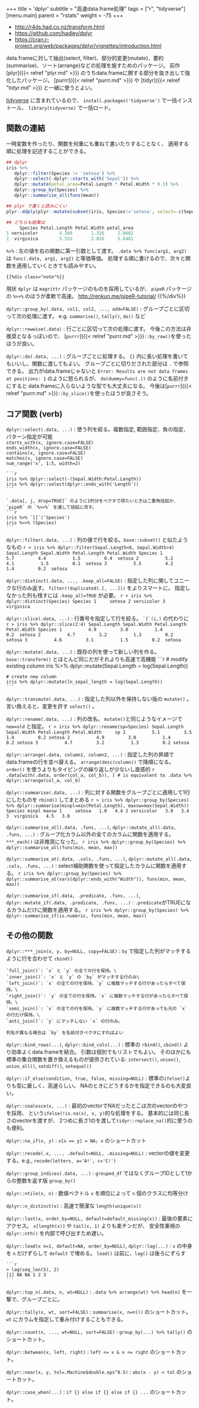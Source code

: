 +++
title = 'dplyr'
subtitle = "高速data.frame処理"
tags = ["r", "tidyverse"]
[menu.main]
  parent = "rstats"
  weight = -75
+++

-   <http://r4ds.had.co.nz/transform.html>
-   <https://github.com/hadley/dplyr>
-   <https://cran.r-project.org/web/packages/dplyr/vignettes/introduction.html>

data.frameに対して抽出(select, filter)、部分的変更(mutate)、要約(summarise)、ソート(arrange)などの処理を施すためのパッケージ。
前作 [plyr]({{< relref "plyr.md" >}}) のうちdata.frameに関する部分を抜き出して強化したパッケージ。
[purrr]({{< relref "purrr.md" >}}) や [tidyr]({{< relref "tidyr.md" >}}) と一緒に使うとよい。

[tidyverse](https://github.com/tidyverse/tidyverse) に含まれているので、
`install.packages('tidyverse')` で一括インストール、
`library(tidyverse)` で一括ロード。

## 関数の連結

一時変数を作ったり、関数を何重にも重ねて書いたりすることなく、
適用する順に処理を記述することができる。

```r
## dplyr
iris %>%
   dplyr::filter(Species != 'setosa') %>%
   dplyr::select(-dplyr::starts_with('Sepal')) %>%
   dplyr::mutate(petal_area=Petal.Length * Petal.Width * 0.5) %>%
   dplyr::group_by(Species) %>%
   dplyr::summarise_all(funs(mean))

## plyr で書くと読みにくい
plyr::ddply(plyr::mutate(subset(iris, Species!='setosa', select=-c(Sepal.Width, Sepal.Length)), petal_area=Petal.Length*Petal.Width*0.5), .(Species), numcolwise(mean))

## どちらも結果は
     Species Petal.Length Petal.Width petal_area
1 versicolor        4.260       1.326     2.8602
2  virginica        5.552       2.026     5.6481
```

`%>%`
:   左の値を右の関数に第一引数として渡す。
    `.data %>% func(arg1, arg2)` は `func(.data, arg1, arg2)` と等価等価。
    処理する順に書けるので、次々と関数を適用していくときでも読みやすい。

    {{%div class="note"%}}
現状 `dplyr` は `magrittr` パッケージのものを採用しているが、
`pipeR` パッケージの `%>>%` のほうが柔軟で高速。
<http://renkun.me/pipeR-tutorial/>
    {{%/div%}}

`dplyr::group_by(.data, col1, col2, ..., add=FALSE)`
:   グループごとに区切って次の処理に渡す。 e.g. `summarise()`, `tally()`, `do()` など

`dplyr::rowwise(.data)`
:   行ごとに区切って次の処理に渡す。
    今後この方法は非推奨となるっぽいので、
    [`purrr`]({{< relref "purrr.md" >}})`::by_row()`を使ったほうが良い。

`dplyr::do(.data, ...)`
:   グループごとに処理する。
    `{}` 内に長い処理を書いてもいいし、関数に渡してもよい。
    グループごとに切りだされた部分は `.` で参照できる。
    出力がdata.frameじゃないと
    `Error: Results are not data frames at positions: 1`
    のように怒られるが、
    `do(dummy=func(.))` のように名前付きにすると
    data.frameに入らないような型でも大丈夫になる。
    今後は[`purrr`]({{< relref "purrr.md" >}})`::by_slice()`を使ったほうが良さそう。

## コア関数 (verb)

`dplyr::select(.data, ...)`
:   使う列を絞る。複数指定, 範囲指定、負の指定、パターン指定が可能\
    `starts_with(x, ignore.case=FALSE)`\
    `ends_width(x, ignore.case=FALSE)`\
    `contains(x, ignore.case=FALSE)`\
    `matches(x, ignore.case=FALSE)`\
    `num_range('x', 1:5, width=2)`

    ```r
    iris %>% dplyr::select(-(Sepal.Width:Petal.Length))
    iris %>% dplyr::select(dplyr::ends_with('Length'))
    ```

    `.data[, j, drop=TRUE]` のように1列分をベクタで得たいときは二重角括弧か、
    `pipeR` の `%>>%` を通して括弧に流す。
    ```r
    iris %>% `[[`('Species')
    iris %>>% (Species)
    ```

`dplyr::filter(.data, ...)`
:   列の値で行を絞る。`base::subset()` と似たようなもの
    ```r
    > iris %>% dplyr::filter(Sepal.Length<6, Sepal.Width>4)
      Sepal.Length Sepal.Width Petal.Length Petal.Width Species
    1          5.7         4.4          1.5         0.4  setosa
    2          5.2         4.1          1.5         0.1  setosa
    3          5.5         4.2          1.4         0.2  setosa
    ```

`dplyr::distinct(.data, ..., .keep_all=FALSE)`
:   指定した列に関してユニークな行のみ返す。
    `filter(!duplicated(.[, ...]))` をよりスマートに。
    指定しなかった列も残すには `.keep_all=TRUE` が必要。
    ```r
    > iris %>% dplyr::distinct(Species)
         Species
    1     setosa
    2 versicolor
    3  virginica
    ```

`dplyr::slice(.data, ...)`
:   行番号を指定して行を絞る。
    `` `[`(i,) `` の代わりに
    ```r
    > iris %>% dplyr::slice(2:4)
      Sepal.Length Sepal.Width Petal.Length Petal.Width Species
    1          4.9         3.0          1.4         0.2  setosa
    2          4.7         3.2          1.3         0.2  setosa
    3          4.6         3.1          1.5         0.2  setosa
    ```

`dplyr::mutate(.data, ...)`
:   既存の列を使って新しい列を作る。
    `base::transform()` とほとんど同じだがそれよりも高速で高機能
    ```r
    # modify existing column
    iris %>% dplyr::mutate(Sepal.Length = log(Sepal.Length))

    # create new column
    iris %>% dplyr::mutate(ln_sepal_length = log(Sepal.Length))
    ```

`dplyr::transmute(.data, ...)`
:   指定した列以外を保持しない版の `mutate()` 。
    言い換えると、変更を許す `select()` 。

`dplyr::rename(.data, ...)`
:   列の改名。
    `mutate()`と同じようなイメージで `new=old` と指定。
    ```r
    > iris %>% dplyr::rename(sp=Species)
      Sepal.Length Sepal.Width Petal.Length Petal.Width     sp
    1          5.1         3.5          1.4         0.2 setosa
    2          4.9         3.0          1.4         0.2 setosa
    3          4.7         3.2          1.3         0.2 setosa
    ```

`dplyr::arrange(.data, column1, column2, ...)`
:   指定した列の昇順でdata.frameの行を並べ替える。
    `arrange(desc(column))` で降順になる。
    `order()` を使うよりもタイピングの繰り返しが少ないし直感的
    ```r
    .data[with(.data, order(col_a, col_b)), ]
    # is equivalent to
    .data %>% dplyr::arrange(col_a, col_b)
    ```

`dplyr::summarise(.data, ...)`
:   列に対する関数をグループごとに適用して1行にしたものを `rbind()` してまとめる
    ```r
    > iris %>% dplyr::group_by(Species) %>%
        dplyr::summarise(minpl=min(Petal.Length), maxsw=max(Sepal.Width))
         Species minpl maxsw
    1     setosa   1.0   4.4
    2 versicolor   3.0   3.4
    3  virginica   4.5   3.8
    ```

`dplyr::summarise_all(.data, .funs, ...)`, `dplyr::mutate_all(.data, .funs, ...)`
:   グループ化カラム以外の全てのカラムに関数を適用する。
    `***_each()` は非推奨になった。
    ```r
    iris %>% dplyr::group_by(Species) %>%
        dplyr::summarise_all(funs(min, mean, max))
    ```

`dplyr::summarise_at(.data, .cols, .funs, ...)`, `dplyr::mutate_all(.data, .cols, .funs, ...)`
:   select補助関数を使って指定したカラムに関数を適用する。
    ```r
    iris %>% dplyr::group_by(Species) %>%
        dplyr::summarise_at(vars(dplyr::ends_with("Width")), funs(min, mean, max))
    ```

`dplyr::summarise_if(.data, .predicate, .funs, ...)`, `dplyr::mutate_if(.data, .predicate, .funs, ...)`
:   `.predicate`がTRUEになるカラムだけに関数を適用する。
    ```r
    iris %>% dplyr::group_by(Species) %>%
        dplyr::summarise_if(is.numeric, funs(min, mean, max))
    ```

## その他の関数

`dplyr::***_join(x, y, by=NULL, copy=FALSE)`
:   `by` で指定した列がマッチするように行を合わせて `cbind()`

    `full_join()`: `x` と `y` の全ての行を保持。\
    `inner_join()`: `x` と `y` の `by` がマッチする行のみ\
    `left_join()`: `x` の全ての行を保持。`y` に複数マッチする行があったらすべて保持。\
    `right_join()`: `y` の全ての行を保持。`x` に複数マッチする行があったらすべて保持。\
    `semi_join()`: `x` の全ての行を保持。`y` に複数マッチする行があっても元の `x` の行だけ保持。\
    `anti_join()`: `y` にマッチしない `x` の行のみ。

    列名が異なる場合は `by` を名前付きベクタにすればよい

`dplyr::bind_rows(...)`, `dplyr::bind_cols(...)`
:   標準の `rbind()`, `cbind()` より効率よくdata.frameを結合。
    引数は個別でもリストでもよい。
    そのほかにも標準の集合関数を置き換えるものが提供されている:
    `intersect()`, `union()`, `union_all()`, `setdiff()`, `setequal()`

`dplyr::if_else(condition, true, false, missing=NULL)`
:   標準の`ifelse()`よりも型に厳しく、高速らしい。
    NAのときにどうするかを指定できるのも大変良い。

`dplyr::coalesce(x, ...)`
:   最初のvectorでNAだったとこは次のvectorのやつを採用、
    という`ifelse(!is.na(x), x, y)`的な処理をする。
    基本的には同じ長さのvectorを渡すが、
    2つめに長さ1のを渡して`tidyr::replace_na()`的に使うのも便利。

`dplyr::na_if(x, y)`
:   `x[x == y] = NA; x` のショートカット

`dplyr::recode(.x, ..., .default=NULL, .missing=NULL)`
:    vectorの値を変更する。e.g.,
     `recode(letters, a='A!', c='C!')`

`dplyr::group_indices(.data, ...)`
:   `grouped_df` ではなくグループIDとして1からの整数を返す版 `group_by()`

`dplyr::ntile(x, n)`
:   数値ベクトル `x` を順位によって `n` 個のクラスに均等分け

`dplyr::n_distinct(x)`
:   高速で簡潔な `length(unique(x))`

`dplyr::last(x, order_by=NULL, default=default_missing(x))`
:   最後の要素にアクセス。
    `x[length(x)]` や `tail(x, 1)` よりも楽チンだが、
    安全性重視の `dplyr::nth()` を内部で呼び出すため遅い。

`dplyr::lead(x n=1, default=NA, order_by=NULL)`, `dplyr::lag(...)`
:   `x` の中身を `n` だけずらして `default` で埋める。
    `lead()` は前に、`lag()` は後ろにずらす

    ```r
    > lag(seq_len(5), 2)
    [1] NA NA 1 2 3
    ```

`dplyr::top_n(.data, n, wt=NULL)`
:   `.data %>% arrange(wt) %>% head(n)` を一撃で、グループごとに。

`dplyr::tally(x, wt, sort=FALSE)`
:   `summarise(x, n=n())` のショートカット。
    `wt` にカラムを指定して重み付けすることもできる。

`dplyr::count(x, ..., wt=NULL, sort=FALSE)`
:   `group_by(...) %>% tally()` のショートカット。

`dplyr::between(x, left, right)`
:   `left <= x & x <= right` のショートカット。

`dplyr::near(x, y, tol=.Machine$double.eps^0.5)`
:   `abs(x - y) < tol` のショートカット。

`dplyr::case_when(...)`
:   `if {} else if {} else if {} ...` のショートカット。
